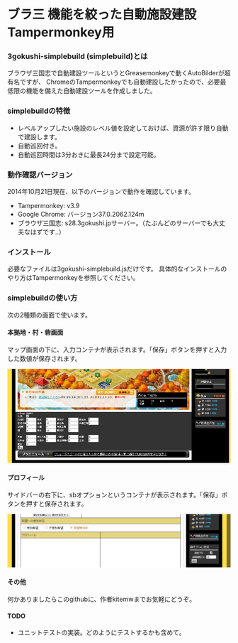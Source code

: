 # ブラ三 機能を絞った自動施設建設 Tampermonkey用

### 3gokushi-simplebuild (simplebuild)とは

ブラウザ三国志で自動建設ツールというとGreasemonkeyで動くAutoBilderが超有名ですが、
ChromeのTampermonkeyでも自動建設したかったので、必要最低限の機能を備えた自動建設ツールを作成しました。

### simplebuildの特徴

- レベルアップしたい施設のレベル値を設定しておけば、資源が許す限り自動で建設します。
- 自動巡回付き。
- 自動巡回時間は3分おきに最長24分まで設定可能。

### 動作確認バージョン

2014年10月21日現在、以下のバージョンで動作を確認しています。

- Tampermonkey: v3.9
- Google Chrome: バージョン37.0.2062.124m
- ブラウザ三国志: s28.3gokushi.jpサーバー。（たぶんどのサーバーでも大丈夫なはずです..）

### インストール

必要なファイルは3gokushi-simplebuild.jsだけです。
具体的なインストールのやり方はTampermonkeyを参照してください。

### simplebuildの使い方

次の2種類の画面で使います。

#### 本拠地・村・砦画面

マップ画面の下に、入力コンテナが表示されます。「保存」ボタンを押すと入力した数値が保存されます。

![マップ画面の下 - 値を設定する入力コンテナ](./setsumei1.jpg "値を設定する入力コンテナ")

#### プロフィール

サイドバーの右下に、sbオプションというコンテナが表示されます。「保存」ボタンを押すと保存されます。

![プロフィール画面の右下 - 値を設定する入力コンテナ](./setsumei2.jpg "オプション値を設定する入力コンテナ")

#### その他

何かありましたらこのgithubに、作者kitemwまでお気軽にどうぞ。

#### TODO

- ユニットテストの実装。どのようにテストするかも含めて。

